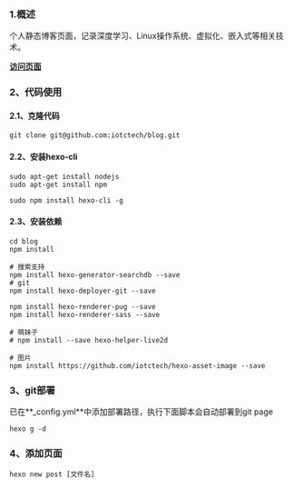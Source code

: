 ### 1.概述
个人静态博客页面，记录深度学习、Linux操作系统、虚拟化、嵌入式等相关技术。  

[**访问页面**](https://iotctech.github.io/blog)

### 2、代码使用
#### 2.1、克隆代码
```
git clone git@github.com:iotctech/blog.git
```

#### 2.2、安装hexo-cli
```
sudo apt-get install nodejs
sudo apt-get install npm

sudo npm install hexo-cli -g
```

#### 2.3、安装依赖
```
cd blog
npm install

# 搜索支持
npm install hexo-generator-searchdb --save
# git
npm install hexo-deployer-git --save

npm install hexo-renderer-pug --save
npm install hexo-renderer-sass --save

# 萌妹子
# npm install --save hexo-helper-live2d

# 图片
npm install https://github.com/iotctech/hexo-asset-image --save
```

### 3、git部署
已在**_config.yml**中添加部署路径，执行下面脚本会自动部署到git page
```
hexo g -d
```

### 4、添加页面
```
hexo new post [文件名]
```